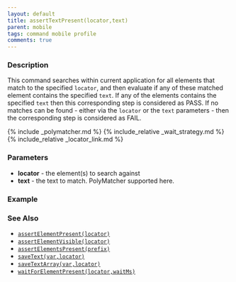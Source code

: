 ```yaml
---
layout: default
title: assertTextPresent(locator,text)
parent: mobile
tags: command mobile profile
comments: true
---
```



### Description
This command searches within current application for all elements that match to the specified `locator`, and then
evaluate if any of these matched element contains the specified `text`. If any of the elements contains the specified
`text` then this corresponding step is considered as PASS. If no matches can be found - either via the `locator` or the
`text` parameters - then the corresponding step is considered as FAIL.

{% include _polymatcher.md %}
{% include_relative _wait_strategy.md %}
{% include_relative _locator_link.md %}


### Parameters
- **locator** - the element(s) to search against
- **text** - the text to match. PolyMatcher supported here.


### Example


### See Also
- [`assertElementPresent(locator)`](assertElementPresent(locator))
- [`assertElementVisible(locator)`](assertElementVisible(locator))
- [`assertElementsPresent(prefix)`](assertElementsPresent(prefix))
- [`saveText(var,locator)`](saveText(var,locator))
- [`saveTextArray(var,locator)`](saveTextArray(var,locator))
- [`waitForElementPresent(locator,waitMs)`](waitForElementPresent(locator,waitMs))

